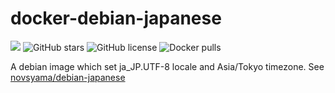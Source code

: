 # docker-debian-japanese
![](https://img.shields.io/travis/frost-tb-voo/docker-debian-japanese/jessie.svg?style=flat-square)
![GitHub stars](https://img.shields.io/github/stars/frost-tb-voo/docker-debian-japanese.svg?style=flat-square)
![GitHub license](https://img.shields.io/github/license/frost-tb-voo/docker-debian-japanese.svg?style=flat-square)
![Docker pulls](https://img.shields.io/docker/pulls/novsyama/debian-japanese.svg?style=flat-square)

A debian image which set ja_JP.UTF-8 locale and Asia/Tokyo timezone.
See [novsyama/debian-japanese](https://hub.docker.com/r/novsyama/debian-japanese/)

